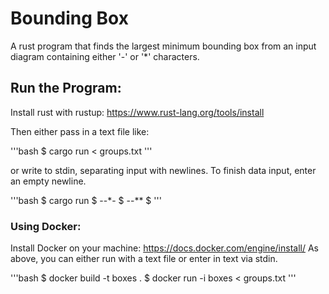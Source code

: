 # Bounding Box

A rust program that finds the largest minimum bounding box from an input diagram containing either '-' or '*' characters.

## Run the Program:

Install rust with rustup: https://www.rust-lang.org/tools/install

Then either pass in a text file like:

'''bash
$ cargo run < groups.txt
'''

or write to stdin, separating input with newlines. To finish data input, enter an empty newline.

'''bash
$ cargo run
$ --*-
$ --**
$
'''

### Using Docker:

Install Docker on your machine: https://docs.docker.com/engine/install/
As above, you can either run with a text file or enter in text via stdin.

'''bash
$ docker build -t boxes .
$ docker run -i boxes < groups.txt
'''
